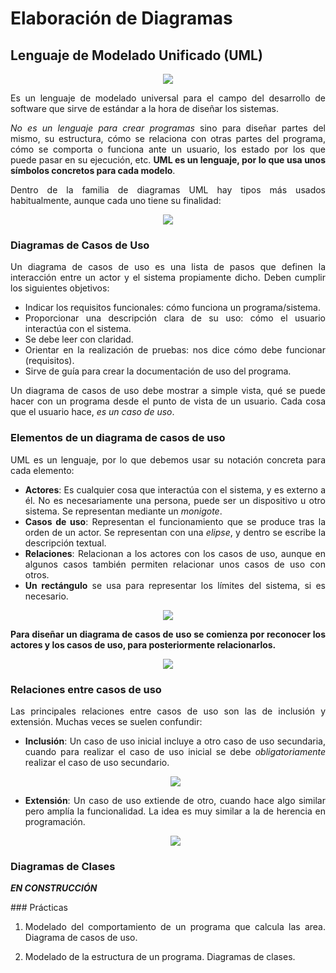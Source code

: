 <div align="justify">

# Elaboración de Diagramas

## Lenguaje de Modelado Unificado (UML)

<div align="center">
  <img src="https://folderit.net/wp-content/uploads/2014/06/uml-logo.jpg"  />
</div>


  Es un lenguaje de modelado universal para el campo del desarrollo de software que sirve de estándar a la hora de diseñar los sistemas.

  _No es un lenguaje para crear programas_ sino para diseñar partes del mismo, su estructura, cómo se relaciona con otras partes del programa, cómo se comporta o funciona ante un usuario, los estado por los que puede pasar en su ejecución, etc. **UML es un lenguaje, por lo que usa unos símbolos concretos para cada modelo**.

  Dentro de la familia de diagramas UML hay tipos más usados habitualmente, aunque cada uno tiene su finalidad:

  <div align="center">
    <img src="http://entornos.codeandcoke.com/lib/exe/fetch.php?cache=&w=900&h=450&tok=bb96cb&media=apuntes:diagramas_uml.png"  />
  </div>



### Diagramas de Casos de Uso

Un diagrama de casos de uso es una lista de pasos que definen la interacción entre un actor y el sistema propiamente dicho. Deben cumplir los siguientes objetivos:

- Indicar los requisitos funcionales: cómo funciona un programa/sistema.
- Proporcionar una descripción clara de su uso: cómo el usuario interactúa con el sistema.
- Se debe leer con claridad.
- Orientar en la realización de pruebas: nos dice cómo debe funcionar (requisitos).
- Sirve de guía para crear la documentación de uso del programa.

Un diagrama de casos de uso debe mostrar a simple vista, qué se puede hacer con un programa desde el punto de vista de un usuario. Cada cosa que el usuario hace, _es un caso de uso_.

### Elementos de un diagrama de casos de uso

UML es un lenguaje, por lo que debemos usar su notación concreta para cada elemento:

- __Actores__: Es cualquier cosa que interactúa con el sistema, y es externo a él. No es necesariamente una persona, puede ser un dispositivo u otro sistema. Se representan mediante un _monigote_.
- __Casos de uso__: Representan el funcionamiento que se produce tras la orden de un actor. Se representan con una _elipse_, y dentro se escribe la descripción textual.
- __Relaciones__: Relacionan a los actores con los casos de uso, aunque en algunos casos también permiten relacionar unos casos de uso con otros.
- __Un rectángulo__ se usa para representar los límites del sistema, si es necesario.

<div align="center">
  <img src="http://entornos.codeandcoke.com/lib/exe/fetch.php?w=400&tok=45df1c&media=apuntes:notacion_caso_de_uso.png
"  />
</div>

**Para diseñar un diagrama de casos de uso se comienza por reconocer los actores y los casos de uso, para posteriormente relacionarlos.**

<div align="center">
  <img src="http://entornos.codeandcoke.com/lib/exe/fetch.php?w=400&tok=61c229&media=apuntes:bank_use_case.png"  />
</div>

### Relaciones entre casos de uso

Las principales relaciones entre casos de uso son las de inclusión y extensión. Muchas veces se suelen confundir:
- __Inclusión__: Un caso de uso inicial incluye a otro caso de uso secundaria, cuando para realizar el caso de uso inicial se debe _obligatoriamente_ realizar el caso de uso secundario.

  <div align="center">
    <img src="http://entornos.codeandcoke.com/lib/exe/fetch.php?w=500&tok=535536&media=apuntes:include_use_case_example.png"  />
  </div>

- __Extensión__: Un caso de uso extiende de otro, cuando hace algo similar pero amplía la funcionalidad. La idea es muy similar a la de herencia en programación.

  <div align="center">
    <img src="http://entornos.codeandcoke.com/lib/exe/fetch.php?w=500&tok=49a2b7&media=apuntes:extends_use_case_example.png
  "  />
  </div>

### Diagramas de Clases

___EN CONSTRUCCIÓN___

<!--

Un diagrama de clases nos ayuda a tener un enfoque de las relaciones entre las clases que conforman un programa. Está compuesto de los siguientes elementos:

1. **Clases**: Reflejan sus atributos y métodos, y la visibilidad de ambos.

2. **Relaciones**: Reflejan la relación entre las clases/objetos: herencia, composición, agregación, asociación, uso, etc.

### 1 - Clases: Atributos, Métodos y Visibilidad

Define las características de un tipo de objeto concreto. Encapsula toda la información de un objeto, y está compuesta de métodos y atributos o campos.

El UML se representa por una _caja_ con 3 secciones:
- Superior: Nombre de la clase.
- Intermedio: Atributos de la clase.
- Inferior: Métodos de la clase.

#### Visibilidad

Se coloca alguno de los siguientes símbolos delante del nombre del miembro de la clase (atributo o método):
- \+ __Público__.
- \- __Privado__.
- \# __Protegido__.
- \~ __Default (Package-private)__.

#### Tipos de miembros

Los miembros de una clase pueden ser: instancias o clasificadores.
* Instancias: tienen como ámbito una instancia (objeto) específica.
* Clasificadores: (miembros estáticos) son los mismos para todas las instancias de esa clase. No dependen del estado del objeto (instancia). Se representan con su nombre **_subrayado_**.


[![](/lib/exe/fetch.php?w=500&tok=42994a&media=apuntes:uml_class_relation.png)](/lib/exe/detail.php?id=apuntes%3Adiagramas&media=apuntes:uml_class_relation.png "apuntes:uml_class_relation.png")

#### Tipo de clase

Si la clase es una clase abstracta o una interface (clase abstracta pura), se indica sobre el nombre de la clase con comillas: [![](/lib/exe/fetch.php?w=300&tok=31dbe3&media=apuntes:interface_uml.png)](/lib/exe/detail.php?id=apuntes%3Adiagramas&media=apuntes:interface_uml.png "apuntes:interface_uml.png")

### 2 - Relaciones entre objetos

Representa las _conexiones_ que hay entre las distintas clases u objetos de un programa. Indican de qué forma una clase usa elementos de otras clases.

1.  Herencia

2.  Asociación

    1.  Agregación

    2.  Composición


#### Herencia

Se representa por una línea con una flecha en el extremo de la superclase. [![](/lib/exe/fetch.php?w=300&tok=dd46b4&media=apuntes:uml_herencia.png)](/lib/exe/detail.php?id=apuntes%3Adiagramas&media=apuntes:uml_herencia.png "apuntes:uml_herencia.png")

Indica que una clase puede ser de distintos tipos de clase: varias subclases _extienden_ de una superclase.

[![](/lib/exe/fetch.php?w=400&tok=da97ea&media=apuntes:uml_herencia.jpg)](/lib/exe/detail.php?id=apuntes%3Adiagramas&media=apuntes:uml_herencia.jpg "apuntes:uml_herencia.jpg")

#### Asociación

Se representa por una flecha abierta. [![](/lib/exe/fetch.php?w=300&tok=0de6ce&media=apuntes:uml_asociacion.png)](/lib/exe/detail.php?id=apuntes%3Adiagramas&media=apuntes:uml_asociacion.png "apuntes:uml_asociacion.png") Representa cualquier tipo de asociación entre dos clases. Por ejemplo, cuando una clase usa métodos de otra clase, o cuando hay un método que recibe tipos de datos de otra clase.

Además, en cualquier tipo de relación de asociación se puede indicar la cardinalidad de la relación para indicar la cantidad de participación entre las dos clases.

Hay dos tipos de asociación mas restrictivos que concretan el tipo de relación de asociación entre dos clases: la agregación y la composición. Ambas representan relaciones entre objetos pero se diferencian en su rigidez. [![](/lib/exe/fetch.php?w=200&tok=c51d34&media=apuntes:association_aggregation_composition.jpg)](/lib/exe/detail.php?id=apuntes%3Adiagramas&media=apuntes:association_aggregation_composition.jpg "apuntes:association_aggregation_composition.jpg")

Para explicar el concepto vamos a plantear el siguiente ejemplo: _Una universidad posee varios departamentos, y cada departamento tiene un numero de profesores. Si la universidad cierra, los departamentos dejan de existir para siempre, pero los profesores de esos departamentos seguirán existiendo. Una Universidad es una composición de Departamentos, y un Departamento es una agregación de Profesores. Además un Profesor puede trabajar en más de un Departamento, pero un Departamento solo puede pertenecer a una Universidad._

#### Agregación

[![](/lib/exe/fetch.php?w=300&tok=197411&media=apuntes:uml_agregacion.png)](/lib/exe/detail.php?id=apuntes%3Adiagramas&media=apuntes:uml_agregacion.png "apuntes:uml_agregacion.png") Se representa por una línea con un rombo. Es un tipo de relación de Asociación, pero más específica.

Una agregación se da cuando una clase es una colección o un contenedor de otras clases, pero no depende de la existencia de esas otras clases. Si la clase que contiene a la colección desaparecen, no afecta a las clases contenidas.

En el siguiente ejemplo, la clase Departamento es un contenedor de clases Profesor:

public class Departamento{
   private [String](https://www.google.com/search?hl=en&q=allinurl%3Adocs.oracle.com+javase+docs+api+string) nombreDepartamento;
   private ArrayList<Profesor\> listadoProfesores;
 
   //Los profesores ya existen y recibo un listado por parámetro
   public Departamento(ArrayList<Profesor\> listadoProfesores){
      this.listadoProfesores \= listadoProfesores;
   }
}

Los Profesores no desaparecen porque desaparezca el objeto Departamento.

#### Composición

[![](/lib/exe/fetch.php?w=300&tok=b4cffb&media=apuntes:uml_composicion.png)](/lib/exe/detail.php?id=apuntes%3Adiagramas&media=apuntes:uml_composicion.png "apuntes:uml_composicion.png") Se representa por una línea con un rombo negro.

La composición de clases es una relación aun más estricta que la agregación. Se da cuando una clase contiene referencias a otra clase, pero la vida de las instancias contenidas está ligada a la vida de la instancia contenedora. O sea, si la clase compuesta desaparece también lo harán las clase contenidas.

public class Universidad{
   private [String](https://www.google.com/search?hl=en&q=allinurl%3Adocs.oracle.com+javase+docs+api+string) nombreUniversidad;
   private ArrayList<Departamento\> listadoDepartamentos;
 
   public Universidad(){
      this.listadoDepartamentos \= new ArrayList<>();
   }
 
   public void nuevoDepartamento([String](https://www.google.com/search?hl=en&q=allinurl%3Adocs.oracle.com+javase+docs+api+string) codigo, [String](https://www.google.com/search?hl=en&q=allinurl%3Adocs.oracle.com+javase+docs+api+string) nombreDepartamento){
      Departamento nuevoDepartamento \= new Departamento(codigo, nombreDepartamento);
      listadoDepartamentos.add(nuevoDepartamento);
   }
}

Si desaparece el objeto Universidad desaparecen también los departamentos que posee. Además un departamento solo puede pertenecer a una sola Universidad.

Herramientas para diseñar diagramas
-----------------------------------

Para crear un diagramas de clases y casos de uso nos basta con alguna aplicación que permita crear cajas, elipses, etc. Podemos usar la herramienta [yEd](https://www.yworks.com/products/yed "http://www.yworks.com/products/yed").

Por otra parte, también existen diferentes herramientas para crear diagramas de clases y generar el código posterior. Una de las herramientas más famosas para el modelado UML de clases es [ArgoUML](http://argouml.tigris.org "http://argouml.tigris.org"). También hay diversos _plugins_ que podemos integrar con eclipse.

Ingeniería inversa
------------------

Se conoce con este término el proceso de obtener un modelo a partir del código ya realizado. Este proceso es **inverso** al órden de las etapas a la hora de desarrollar software, ya que primero se realiza el modelado, para posteriormente tener claro qué se debe programar.

Existen distintas herramientas para obtener el diagrama de clases a partir de un código fuente ya creado. También podemos crear un diagrama de una bbdd a partir del código sql con el que hemos definido la base de datos.

PhpMyAdmin y MySQL WorkBench permiten realizar ingeniería inversa a partir de una base de datos. Para Java existe la herramienta ArgoUML y también existen diversos pluggins para hacerlo desde Eclipse.
-->

### Prácticas


1.  Modelado del comportamiento de un programa que calcula las area. Diagrama de casos de uso.

2.  Modelado de la estructura de un programa. Diagramas de clases.

</div>

